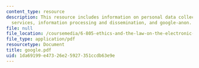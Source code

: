```yaml
---
content_type: resource
description: This resource includes information on personal data collection by google
  services, information processing and dissemination, and google-anon.
file: null
file_location: /coursemedia/6-805-ethics-and-the-law-on-the-electronic-frontier-fall-2005/1da69199e47326e25927351ccdb63e9e_google.pdf
file_type: application/pdf
resourcetype: Document
title: google.pdf
uid: 1da69199-e473-26e2-5927-351ccdb63e9e
---
```

